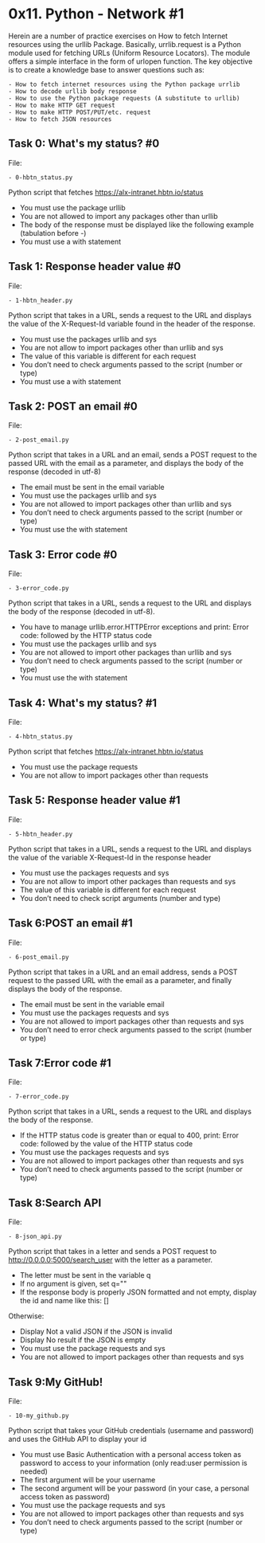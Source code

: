 # 0x11. Python - Network #1

Herein are a number of practice exercises on How to fetch Internet resources using the urllib Package. Basically, urrlib.request is a Python module used for fetching URLs (Uniform Resource Locators). The module offers a simple interface in the form of urlopen function. The key objective is to create a knowledge base to answer questions such as:

	- How to fetch internet resources using the Python package urrlib
	- How to decode urllib body response
	- How to use the Python package requests (A substitute to urllib)
	- How to make HTTP GET request
	- How to make HTTP POST/PUT/etc. request
	- How to fetch JSON resources




## Task 0: What's my status? #0

File:

	- 0-hbtn_status.py
Python script that fetches https://alx-intranet.hbtn.io/status
- You must use the package urllib
- You are not allowed to import any packages other than urllib
- The body of the response must be displayed like the following example (tabulation before -)
- You must use a with statement



## Task 1: Response header value #0

File:

	- 1-hbtn_header.py
Python script that takes in a URL, sends a request to the URL and displays the value of the X-Request-Id variable found in the header of the response.
- You must use the packages urllib and sys
- You are not allow to import packages other than urllib and sys
- The value of this variable is different for each request
- You don’t need to check arguments passed to the script (number or type)
- You must use a with statement



## Task 2: POST an email #0

File:

	- 2-post_email.py
Python script that takes in a URL and an email, sends a POST request to the passed URL with the email as a parameter, and displays the body of the response (decoded in utf-8)
- The email must be sent in the email variable
- You must use the packages urllib and sys
- You are not allowed to import packages other than urllib and sys
- You don’t need to check arguments passed to the script (number or type)
- You must use the with statement



## Task 3: Error code #0

File:

	- 3-error_code.py
Python script that takes in a URL, sends a request to the URL and displays the body of the response (decoded in utf-8).
- You have to manage urllib.error.HTTPError exceptions and print: Error code: followed by the HTTP status code
- You must use the packages urllib and sys
- You are not allowed to import other packages than urllib and sys
- You don’t need to check arguments passed to the script (number or type)
- You must use the with statement



## Task 4: What's my status? #1

File:

	- 4-hbtn_status.py
Python script that fetches https://alx-intranet.hbtn.io/status
- You must use the package requests
- You are not allow to import packages other than requests



## Task 5: Response header value #1

File:

	- 5-hbtn_header.py
Python script that takes in a URL, sends a request to the URL and displays the value of the variable X-Request-Id in the response header
- You must use the packages requests and sys
- You are not allow to import other packages than requests and sys
- The value of this variable is different for each request
- You don’t need to check script arguments (number and type)



## Task 6:POST an email #1

File:

	- 6-post_email.py
Python script that takes in a URL and an email address, sends a POST request to the passed URL with the email as a parameter, and finally displays the body of the response.
- The email must be sent in the variable email
- You must use the packages requests and sys
- You are not allowed to import packages other than requests and sys
- You don’t need to error check arguments passed to the script (number or type)



## Task 7:Error code #1

File:

	- 7-error_code.py
Python script that takes in a URL, sends a request to the URL and displays the body of the response.
- If the HTTP status code is greater than or equal to 400, print: Error code: followed by the value of the HTTP status code
- You must use the packages requests and sys
- You are not allowed to import packages other than requests and sys
- You don’t need to check arguments passed to the script (number or type)



## Task 8:Search API

File:

	- 8-json_api.py
Python script that takes in a letter and sends a POST request to http://0.0.0.0:5000/search_user with the letter as a parameter.
- The letter must be sent in the variable q
- If no argument is given, set q=""
- If the response body is properly JSON formatted and not empty, display the id and name like this: [<id>] <name>

Otherwise:
- Display Not a valid JSON if the JSON is invalid
- Display No result if the JSON is empty
- You must use the package requests and sys
- You are not allowed to import packages other than requests and sys



## Task 9:My GitHub!

File:

	- 10-my_github.py
Python script that takes your GitHub credentials (username and password) and uses the GitHub API to display your id
- You must use Basic Authentication with a personal access token as password to access to your information (only read:user permission is needed)
- The first argument will be your username
- The second argument will be your password (in your case, a personal access token as password)
- You must use the package requests and sys
- You are not allowed to import packages other than requests and sys
- You don’t need to check arguments passed to the script (number or type)
